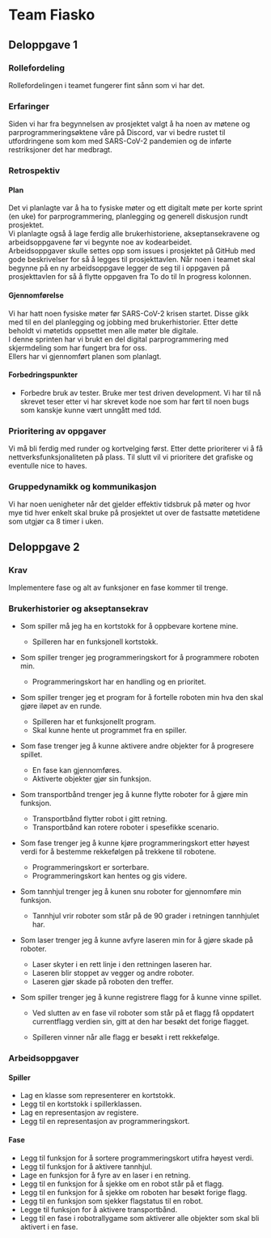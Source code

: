 # Team Fiasko

## Deloppgave 1
### Rollefordeling
Rollefordelingen i teamet fungerer fint sånn som vi har det.

### Erfaringer
Siden vi har fra begynnelsen av prosjektet valgt å ha noen av møtene og parprogrammeringsøktene våre på Discord,
var vi bedre rustet til utfordringene som kom med SARS-CoV-2 pandemien og de inførte restriksjoner
det har medbragt.
    
### Retrospektiv
#### Plan
Det vi planlagte var å ha to fysiske møter og ett digitalt møte per korte sprint (en uke) 
for parprogrammering, planlegging og generell diskusjon rundt prosjektet.\
Vi planlagte også å lage ferdig alle brukerhistoriene, akseptansekravene og 
arbeidsoppgavene før vi begynte noe av kodearbeidet.\
Arbeidsoppgaver skulle settes opp som issues i prosjektet på GitHub med gode beskrivelser 
for så å legges til prosjekttavlen. Når noen i teamet skal begynne på en ny arbeidsoppgave
legger de seg til i oppgaven på prosjekttavlen for så å flytte oppgaven fra To do til In progress kolonnen.

#### Gjennomførelse
Vi har hatt noen fysiske møter før SARS-CoV-2 krisen startet. Disse gikk med til en del planlegging
og jobbing med brukerhistorier. Etter dette beholdt vi møtetids oppsettet men alle møter ble digitale.\
I denne sprinten har vi brukt en del digital parprogrammering med skjermdeling som har fungert bra for oss.\
Ellers har vi gjennomført planen som planlagt.

#### Forbedringspunkter
*   Forbedre bruk av tester. Bruke mer test driven development. Vi har til nå skrevet teser etter vi har skrevet kode
    noe som har ført til noen bugs som kanskje kunne vært unngått med tdd.
    
### Prioritering av oppgaver
Vi må bli ferdig med runder og kortvelging først. Etter dette prioriterer vi å få nettverksfunksjonaliteten på plass.
Til slutt vil vi prioritere det grafiske og eventulle nice to haves.

### Gruppedynamikk og kommunikasjon
Vi har noen uenigheter når det gjelder effektiv tidsbruk på møter og hvor mye tid hver enkelt skal bruke på
prosjektet ut over de fastsatte møtetidene som utgjør ca 8 timer i uken.

## Deloppgave 2
### Krav
Implementere fase og alt av funksjoner en fase kommer til trenge.

### Brukerhistorier og akseptansekrav

*   Som spiller må jeg ha en kortstokk for å oppbevare kortene mine.
    *   Spilleren har en funksjonell kortstokk.

*   Som spiller trenger jeg programmeringskort for å programmere roboten min.
    *   Programmeringskort har en handling og en prioritet.

*   Som spiller trenger jeg et program for å fortelle roboten min hva den skal gjøre iløpet av en runde.
    *   Spilleren har et funksjonellt program.
    *   Skal kunne hente ut programmet fra en spiller.

*   Som fase trenger jeg å kunne aktivere andre objekter for å progresere spillet.
    *   En fase kan gjennomføres.
    *   Aktiverte objekter gjør sin funksjon.

*   Som transportbånd trenger jeg å kunne flytte roboter for å gjøre min funksjon.
    *   Transportbånd flytter robot i gitt retning.
    *   Transportbånd kan rotere roboter i spesefikke scenario.

*   Som fase trenger jeg å kunne kjøre programmeringskort etter høyest verdi for å bestemme 
    rekkefølgen på trekkene til robotene.
    
    *   Programmeringskort er sorterbare.
    *   Programmeringskort kan hentes og gis videre.
    
*   Som tannhjul trenger jeg å kunen snu roboter for gjennomføre min funksjon.
    *   Tannhjul vrir roboter som står på de 90 grader i retningen tannhjulet har.

*   Som laser trenger jeg å kunne avfyre laseren min for å gjøre skade på roboter.
    *   Laser skyter i en rett linje i den rettningen laseren har.
    *   Laseren blir stoppet av vegger og andre roboter.
    *   Laseren gjør skade på roboten den treffer.

*   Som spiller trenger jeg å kunne registrere flagg for å kunne vinne spillet.
    *   Ved slutten av en fase vil roboter som står på et flagg få oppdatert currentflagg verdien sin,
        gitt at den har besøkt det forige flagget.
        
    *   Spilleren vinner når alle flagg er besøkt i rett rekkefølge.

### Arbeidsoppgaver
#### Spiller
*   Lag en klasse som representerer en kortstokk.
*   Legg til en kortstokk i spillerklassen.
*   Lag en representasjon av registere.
*   Legg til en representasjon av programmeringskort.

#### Fase
*   Legg til funksjon for å sortere programmeringskort utifra høyest verdi.
*   Legg til funksjon for å aktivere tannhjul.
*   Lage en funksjon for å fyre av en laser i en retning.
*   Legg til en funksjon for å sjekke om en robot står på et flagg.
*   Legg til en funksjon for å sjekke om roboten har besøkt forige flagg.
*   Legg til en funksjon som sjekker flagstatus til en robot.
*   Legge til funksjon for å aktivere transportbånd.
*   Legg til en fase i robotrallygame som aktiverer alle objekter som skal bli aktivert i en fase.